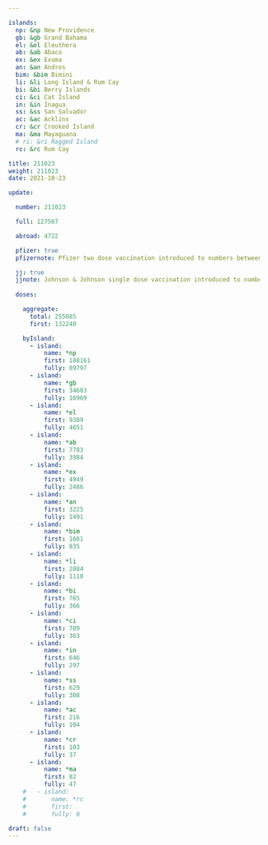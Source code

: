 ```yaml
---

islands:
  np: &np New Providence
  gb: &gb Grand Bahama
  el: &el Eleuthera
  ab: &ab Abaco
  ex: &ex Exuma
  an: &an Andros
  bim: &bim Bimini
  li: &li Long Island & Rum Cay
  bi: &bi Berry Islands
  ci: &ci Cat Island
  in: &in Inagua
  ss: &ss San Salvador
  ac: &ac Acklins
  cr: &cr Crooked Island
  ma: &ma Mayaguana
  # ri: &ri Ragged Island
  rc: &rc Rum Cay

title: 211023
weight: 211023
date: 2021-10-23

update:

  number: 211023

  full: 127567

  abroad: 4722

  pfizer: true
  pfizernote: Pfizer two dose vaccination introduced to numbers between Sunday, Aug 08, 2021 and  Saturday, Aug 14, 2021 period.

  jj: true
  jjnote: Johnson & Johnson single dose vaccination introduced to numbers between Sunday, Sep 05, 2021 and Fri, Sep 10, 2021 period.
  
  doses:

    aggregate:
      total: 255085
      first: 132240

    byIsland:
      - island:
          name: *np
          first: 188161
          fully: 89797
      - island:
          name: *gb
          first: 34603
          fully: 16969
      - island:
          name: *el
          first: 9389
          fully: 4651
      - island:
          name: *ab
          first: 7783
          fully: 3984
      - island:
          name: *ex
          first: 4949
          fully: 2486
      - island:
          name: *an
          first: 3225
          fully: 1491
      - island:
          name: *bim
          first: 1661
          fully: 835
      - island:
          name: *li
          first: 2084
          fully: 1110
      - island:
          name: *bi
          first: 765
          fully: 366
      - island:
          name: *ci
          first: 789
          fully: 363
      - island:
          name: *in
          first: 646
          fully: 297
      - island:
          name: *ss
          first: 629
          fully: 308
      - island:
          name: *ac
          first: 216
          fully: 104
      - island:
          name: *cr
          first: 103
          fully: 37
      - island:
          name: *ma
          first: 82
          fully: 47
    #   - island:
    #       name: *rc
    #       first: 
    #       fully: 0

draft: false
---
```


